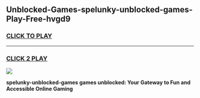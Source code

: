 
## Unblocked-Games-spelunky-unblocked-games-Play-Free-hvgd9
<h3>
<a href="https://premium76.site?title=spelunky-unblocked-games&ref=24M">CLICK TO PLAY</a></h3>
<hr>

<h3>
<a href="https://premium76.site?title=spelunky-unblocked-games&ref=24M">CLICK 2 PLAY</a>
  
</h3>

<a href="https://premium76.site?title=spelunky-unblocked-games&ref=24M"><img src="https://clearcache.store/games.png"></a>


**spelunky-unblocked-games games unblocked: Your Gateway to Fun and Accessible Online Gaming**

